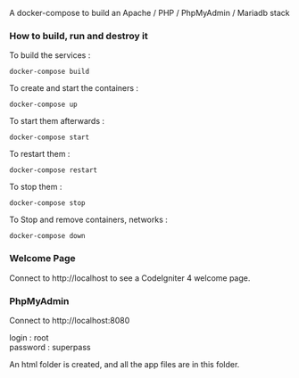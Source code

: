 A docker-compose to build an Apache / PHP / PhpMyAdmin / Mariadb stack

### How to build, run and destroy it

To build the services :
```
docker-compose build
```

To create and start the containers :
```
docker-compose up
```

To start them afterwards :
```
docker-compose start
```

To restart them :
```
docker-compose restart
```

To stop them :
```
docker-compose stop
```

To Stop and remove containers, networks :
```
docker-compose down
```

### Welcome Page

Connect to http://localhost to see a CodeIgniter 4 welcome page.

### PhpMyAdmin

Connect to http://localhost:8080

login : root  
password : superpass

An html folder is created, and all the app files are in this folder.